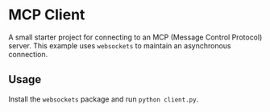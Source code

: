 # MCP Client

A small starter project for connecting to an MCP (Message Control Protocol) server. This example uses `websockets` to maintain an asynchronous connection.

## Usage
Install the `websockets` package and run `python client.py`.

